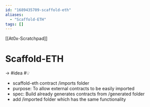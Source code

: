 ```yaml
---
id: "1689435709-scaffold-eth"
aliases:
  - "Scaffold-ETH"
tags: []
---
```

[[At0x-Scratchpad]]
# Scaffold-ETH


-> #idea #💡

-  scaffold-eth contract /imports folder
-  purpose: To allow external contracts to be easily imported 
-  spec: Build already generates contracts from /generated folder
-  add /imported folder which has the same functionality
